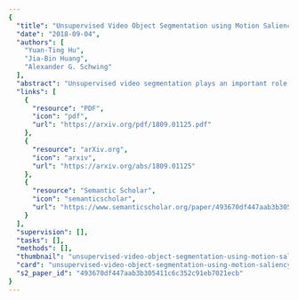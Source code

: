 ```yaml
---
{
  "title": "Unsupervised Video Object Segmentation using Motion Saliency-Guided Spatio-Temporal Propagation",
  "date": "2018-09-04",
  "authors": [
    "Yuan-Ting Hu",
    "Jia-Bin Huang",
    "Alexander G. Schwing"
  ],
  "abstract": "Unsupervised video segmentation plays an important role in a wide variety of applications from object identification to compression. However, to date, fast motion, motion blur and occlusions pose significant challenges. To address these challenges for unsupervised video segmentation, we develop a novel saliency estimation technique as well as a novel neighborhood graph, based on optical flow and edge cues. Our approach leads to significantly better initial foreground-background estimates and their robust as well as accurate diffusion across time. We evaluate our proposed algorithm on the challenging DAVIS, SegTrack v2 and FBMS-59 datasets. Despite the usage of only a standard edge detector trained on 200 images, our method achieves state-of-the-art results outperforming deep learning based methods in the unsupervised setting. We even demonstrate competitive results comparable to deep learning based methods in the semi-supervised setting on the DAVIS dataset.",
  "links": [
    {
      "resource": "PDF",
      "icon": "pdf",
      "url": "https://arxiv.org/pdf/1809.01125.pdf"
    },
    {
      "resource": "arXiv.org",
      "icon": "arxiv",
      "url": "https://arxiv.org/abs/1809.01125"
    },
    {
      "resource": "Semantic Scholar",
      "icon": "semanticscholar",
      "url": "https://www.semanticscholar.org/paper/493670df447aab3b305411c6c352c91eb7021ecb"
    }
  ],
  "supervision": [],
  "tasks": [],
  "methods": [],
  "thumbnail": "unsupervised-video-object-segmentation-using-motion-saliency-guided-spatio-temporal-propagation-thumb.jpg",
  "card": "unsupervised-video-object-segmentation-using-motion-saliency-guided-spatio-temporal-propagation-card.jpg",
  "s2_paper_id": "493670df447aab3b305411c6c352c91eb7021ecb"
}
---
```


